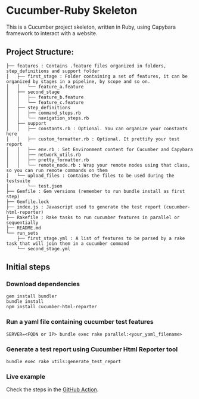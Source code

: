# Cucumber-Ruby Skeleton

This is a Cucumber project skeleton, written in Ruby, using Capybara framework to interact with a website.

## Project Structure:
```
├── features : Contains .feature files organized in folders, step_definitions and support folder
│   ├── first_stage : Folder containing a set of features, it can be organized by stages in a pipeline, by scope and so on.
│   │   └── feature_a.feature
│   ├── second_stage
│   │   ├── feature_b.feature
│   │   └── feature_c.feature
│   ├── step_definitions
│   │   ├── command_steps.rb
│   │   └── navigation_steps.rb
│   ├── support
│   │   ├── constants.rb : Optional. You can organize your constants here
│   │   ├── custom_formatter.rb : Optional. It prettify your test report
│   │   ├── env.rb : Set Environment content for Cucumber and Capybara
│   │   ├── network_utils.rb
│   │   ├── pretty_formatter.rb
│   │   └── remote_node.rb : Wrap your remote nodes using that class, so you can run remote commands on them
│   └── upload_files : Contains the files to be used during the testsuite
│       └── test.json
├── Gemfile : Gem versions (remember to run bundle install as first step)
├── Gemfile.lock
├── index.js : Javascript used to generate the test report (cucumber-html-reporter)
├── Rakefile : Rake tasks to run cucumber features in parallel or sequentially
├── README.md
└── run_sets
    ├── first_stage.yml : A list of features to be parsed by a rake task that will join them in a cucumber command
    └── second_stage.yml
```

## Initial steps

### Download dependencies
```
gem install bundler
bundle install
npm install cucumber-html-reporter
```

### Run a yaml file containing cucumber test features
```
SERVER=<FQDN or IP> bundle exec rake parallel:<your_yaml_filename>
```

### Generate a test report using Cucumber Html Reporter tool
```
bundle exec rake utils:generate_test_report
```

### Live example
Check the steps in the [GitHub Action](/.github/workflows/capybara.yml).
